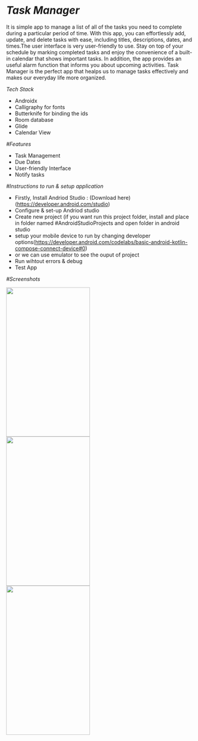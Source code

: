 # *Task Manager*
It is simple app to manage a list of all of the tasks you need to complete during a particular period of time. With this app, you can effortlessly  add, update, and delete tasks with ease, including titles, descriptions, dates, and times.The user interface is very user-friendly to use.
Stay on top of your schedule by marking completed tasks and enjoy the convenience of a built-in calendar that shows important tasks. In addition, the app provides an useful alarm function that informs you about upcoming activities. Task Manager is the perfect app that healps us to manage tasks effectively and makes our everyday life more organized.

*Tech Stack*
- Androidx
- Calligraphy for fonts
- Butterknife for binding the ids
- Room database
- Glide
- Calendar View

*#Features*
- Task Management
- Due Dates
- User-friendly Interface
- Notify tasks

*#Instructions to run & setup application*

- Firstly, Install Andriod Studio : (Download here) (https://developer.android.com/studio)
- Configure & set-up Andriod studio
- Create new project (if you want run this project folder, install and place in folder named #AndroidStudioProjects and open folder in android studio
- setup your mobile device to run by changing developer options(https://developer.android.com/codelabs/basic-android-kotlin-compose-connect-device#0)
- or we can use emulator to see the ouput of project
- Run wihtout errors & debug
- Test App

*#Screenshots*

<img src="https://github.com/Santhu-143/TaskManager/assets/145656029/d794a8b7-ba08-445a-ba95-374595f5eb60" height=400 width=225>
<br>
<img src="https://github.com/Santhu-143/TaskManager/assets/145656029/1b172599-92d5-4544-b3d5-52a6a5a5d8d6" height=400 width=225>
<br>
<img src="https://github.com/Santhu-143/TaskManager/assets/145656029/cd795d0e-5a71-4b58-a047-5b7ea85f1438" height=400 width=225>



